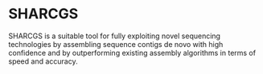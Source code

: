 # SHARCGS

SHARCGS is a suitable tool for fully exploiting novel sequencing technologies by assembling sequence contigs de novo with high confidence and by outperforming existing assembly algorithms in terms of speed and accuracy.
